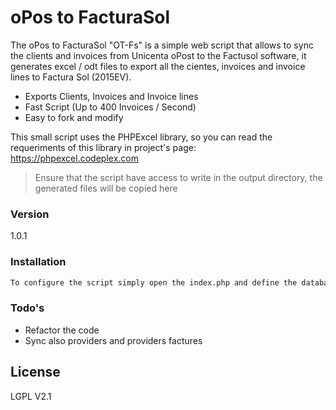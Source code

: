 # oPos to FacturaSol

The oPos to FacturaSol "OT-Fs" is a simple web script that allows to sync the clients and invoices from Unicenta oPost to the Factusol software, it generates excel / odt files to export all the cientes, invoices and invoice lines to Factura Sol (2015EV).

  - Exports Clients, Invoices and Invoice lines
  - Fast Script (Up to 400 Invoices / Second)
  - Easy to fork and modify

This small script uses the PHPExcel library, so you can read the requeriments of this library in project's page: https://phpexcel.codeplex.com

> Ensure that the script have access to write in the output directory, the generated files will be copied here

### Version
1.0.1


### Installation

```sh
To configure the script simply open the index.php and define the database constants (First lines of the script)
```
### Todo's

* Refactor the code
* Sync also providers and providers factures

License
----

LGPL V2.1
